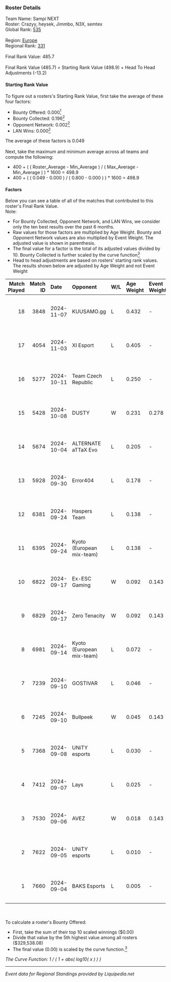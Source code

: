 ### Roster Details<br />
Team Name: Sampi NEXT<br />
Roster: Crazyy, heysek, Jimmbo, N3X, semtex<br />
Global Rank: [535](../standings_global.md)<br />
<br />
Region: [Europe]( ../standings_europe.md)<br />
Regional Rank: [331]( ../standings_europe.md)<br />
<br />
Final Rank Value:  485.7<br />
<br />
Final Rank Value (485.7) = Starting Rank Value (498.9) + Head To Head Adjustments (-13.2)<br />

#### Starting Rank Value<br />
To figure out a rosters's Starting Rank Value, first take the average of these four factors:<br />
- Bounty Offered: 0.000[<sup>1</sup>](#table2)
- Bounty Collected: 0.196[<sup>2</sup>](#table1)
- Opponent Network: 0.002[<sup>2</sup>](#table1)
- LAN Wins: 0.000[<sup>2</sup>](#table1)

The average of these factors is 0.049<br />
<br />
Next, take the maximum and minimum average across all teams and compute the following:<br />
- 400 + ( ( Roster_Average - Min_Average ) / ( Max_Average - Min_Average ) ) * 1600 = 498.9
- 400 + ( ( 0.049 - 0.000 ) / ( 0.800 - 0.000 ) ) * 1600 = 498.9


#### Factors<br />
Below you can see a table of all of the matches that contributed to this roster's Final Rank Value.<br />
Note:<br />

- For Bounty Collected, Opponent Network, and LAN Wins, we consider only the ten best results over the past 6 months.
- Raw values for those factors are multiplied by Age Weight. Bounty and Opponent Network values are also multiplied by Event Weight. The adjusted value is shown in parenthesis.
- The final value for a factor is the total of its adjusted values divided by 10. Bounty Collected is further scaled by the curve function[<sup>3</sup>](#curveFunction)
- Head to head adjustments are based on rosters' starting rank values. The results shown below are adjusted by Age Weight and not Event Weight
<span id="table1"></span><br />


| Match Played | Match ID | Date       | Opponent                  | W/L | Age Weight | Event Weight | Bounty Collected | Opponent Network | LAN Wins  | H2H Adj. | Roster                                    |
| -: | -: | :- | :- | :- | :- | :- | :- | :- | :- | -: | :- |
|           18 |     3848 | 2024-11-07 | KUUSAMO.gg                | L   | 0.432      | -            | -                | -                | -         |    -6.51 | Crazyy, heysek, Jimmbo, N3X, semtex       |
|           17 |     4054 | 2024-11-03 | XI Esport                 | L   | 0.405      | -            | -                | -                | -         |    -5.82 | Crazyy, heysek, Jimmbo, N3X, semtex       |
|           16 |     5277 | 2024-10-11 | Team Czech Republic       | L   | 0.250      | -            | -                | -                | -         |    -1.77 | Crazyy, heysek, Jimmbo, N3X, semtex       |
|           15 |     5428 | 2024-10-08 | DUSTY                     | W   | 0.231      | 0.278        | 0.007 (0.000)    | 0.070 (0.004)    | 0 (0.000) |     5.47 | Crazyy, heysek, Jimmbo, N3X, semtex       |
|           14 |     5674 | 2024-10-04 | ALTERNATE aTTaX Evo       | L   | 0.205      | -            | -                | -                | -         |    -2.17 | Crazyy, heysek, Jimmbo, N3X, semtex       |
|           13 |     5928 | 2024-09-30 | Error404                  | L   | 0.178      | -            | -                | -                | -         |    -3.56 | Crazyy, heysek, Jimmbo, semtex, Shinkyy   |
|           12 |     6381 | 2024-09-24 | Haspers Team              | L   | 0.138      | -            | -                | -                | -         |    -1.04 | Crazyy, heysek, Jimmbo, semtex, Shinkyy   |
|           11 |     6395 | 2024-09-24 | Kyoto (European mix-team) | L   | 0.138      | -            | -                | -                | -         |    -1.21 | Crazyy, heysek, Jimmbo, semtex, Shinkyy   |
|           10 |     6822 | 2024-09-17 | Ex-ESC Gaming             | W   | 0.092      | 0.143        | 0.001 (0.000)    | 0.239 (0.003)    | 0 (0.000) |     2.02 | Crazyy, heysek, Jimmbo, semtex, Shinkyy   |
|            9 |     6829 | 2024-09-17 | Zero Tenacity             | W   | 0.092      | 0.143        | 0.028 (0.000)    | 0.684 (0.009)    | 0 (0.000) |     2.57 | Crazyy, heysek, Jimmbo, semtex, Shinkyy   |
|            8 |     6981 | 2024-09-14 | Kyoto (European mix-team) | L   | 0.072      | -            | -                | -                | -         |    -0.63 | Crazyy, Domajzer, heysek, semtex, Shinkyy |
|            7 |     7239 | 2024-09-10 | GOSTIVAR                  | L   | 0.046      | -            | -                | -                | -         |    -0.72 | Crazyy, heysek, Jimmbo, semtex, Shinkyy   |
|            6 |     7245 | 2024-09-10 | Bullpeek                  | W   | 0.045      | 0.143        | 0.000 (0.000)    | 0.000 (0.000)    | 0 (0.000) |     0.72 | Crazyy, heysek, Jimmbo, semtex, Shinkyy   |
|            5 |     7368 | 2024-09-08 | UNiTY esports             | L   | 0.030      | -            | -                | -                | -         |    -0.13 | Crazyy, heysek, Jimmbo, semtex, Shinkyy   |
|            4 |     7412 | 2024-09-07 | Lays                      | L   | 0.025      | -            | -                | -                | -         |    -0.50 | Crazyy, heysek, Jimmbo, Mix, Shinkyy      |
|            3 |     7530 | 2024-09-06 | AVEZ                      | W   | 0.018      | 0.143        | 0.000 (0.000)    | 0.000 (0.000)    | 0 (0.000) |     0.20 | Crazyy, heysek, Jimmbo, semtex, Shinkyy   |
|            2 |     7622 | 2024-09-05 | UNiTY esports             | L   | 0.010      | -            | -                | -                | -         |    -0.04 | Crazyy, heysek, Jimmbo, semtex, Shinkyy   |
|            1 |     7660 | 2024-09-04 | BAKS Esports              | L   | 0.005      | -            | -                | -                | -         |    -0.07 | Crazyy, heysek, Jimmbo, Mix, Shinkyy      |

<br />
<span id="table2"></span><br />
To calculate a roster's Bounty Offered:<br />

- First, take the sum of their top 10 scaled winnings ($0.00)
- Divide that value by the 5th highest value among all rosters ($329,538.08)
- The final value (0.00) is scaled by the curve function.[<sup>3</sup>](#curveFunction)

<span id="curveFunction"></span>_The Curve Function: 1 / ( 1 + abs( log10( x ) ) )_<br />

---
_Event data for Regional Standings provided by Liquipedia.net_<br />
